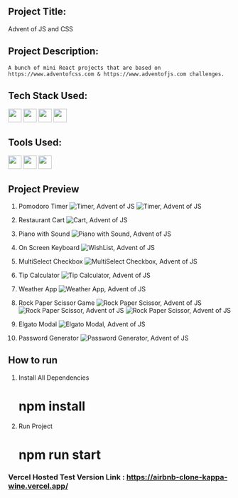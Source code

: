 ## Project Title:

Advent of JS and CSS

## Project Description:

    A bunch of mini React projects that are based on https://www.adventofcss.com & https://www.adventofjs.com challenges.

## Tech Stack Used:

<img src="https://raw.githubusercontent.com/thomasalemayehu/advent-of-javascript/main/public/readmefiles/react.svg" height=30>
<img src="https://raw.githubusercontent.com/thomasalemayehu/advent-of-javascript/main/public/readmefiles/redux.svg" height=30>
<img src="https://raw.githubusercontent.com/thomasalemayehu/advent-of-javascript/main/public/readmefiles/css.svg" height=30>
<img src="https://raw.githubusercontent.com/thomasalemayehu/advent-of-javascript/main/public/readmefiles/create-react-app.svg" height=30>
</span>

## Tools Used:

<span> 
<img src="https://raw.githubusercontent.com/thomasalemayehu/Dice-Game/main/assets/readmefiles/visual-studio.svg" height=30>
<img src="https://raw.githubusercontent.com/thomasalemayehu/Dice-Game/main/assets/readmefiles/git-icon.svg" height=30>
<img src="https://raw.githubusercontent.com/thomasalemayehu/Dice-Game/main/assets/readmefiles/github-icon.svg" height=30>
</span>

## Project Preview

1. Pomodoro Timer
   ![Timer, Advent of JS](https://raw.githubusercontent.com/thomasalemayehu/advent-of-javascript/main/public/readmefiles/pomodoro-timer.png)
   ![Timer, Advent of JS](https://raw.githubusercontent.com/thomasalemayehu/advent-of-javascript/main/public/readmefiles/pomodoro-live.png)

2. Restaurant Cart
   ![Cart, Advent of JS](https://raw.githubusercontent.com/thomasalemayehu/advent-of-javascript/main/public/readmefiles/cart.png)

3. Piano with Sound
   ![Piano with Sound, Advent of JS](https://raw.githubusercontent.com/thomasalemayehu/advent-of-javascript/main/public/readmefiles/piano.png)

4. On Screen Keyboard
   ![WishList, Advent of JS](https://raw.githubusercontent.com/thomasalemayehu/advent-of-javascript/main/public/readmefiles/keyboard.png)

5. MultiSelect Checkbox
   ![MultiSelect Checkbox, Advent of JS](https://raw.githubusercontent.com/thomasalemayehu/advent-of-javascript/main/public/readmefiles/mulit-select.png)

6. Tip Calculator
   ![Tip Calculator, Advent of JS](https://raw.githubusercontent.com/thomasalemayehu/advent-of-javascript/main/public/readmefiles/tip-calculator.png)

7. Weather App
   ![Weather App, Advent of JS](https://raw.githubusercontent.com/thomasalemayehu/advent-of-javascript/main/public/readmefiles/weather-app.png)

8. Rock Paper Scissor Game
   ![Rock Paper Scissor, Advent of JS](https://raw.githubusercontent.com/thomasalemayehu/advent-of-javascript/main/public/readmefiles/rock-paper-scissor.png)
   ![Rock Paper Scissor, Advent of JS](https://raw.githubusercontent.com/thomasalemayehu/advent-of-javascript/main/public/readmefiles/win-page.png)
   ![Rock Paper Scissor, Advent of JS](https://raw.githubusercontent.com/thomasalemayehu/advent-of-javascript/main/public/readmefiles/loss-page.png)

9. Elgato Modal
   ![Elgato Modal, Advent of JS](https://raw.githubusercontent.com/thomasalemayehu/advent-of-javascript/main/public/readmefiles/elgato.png)

10. Password Generator
    ![Password Generator, Advent of JS](https://raw.githubusercontent.com/thomasalemayehu/advent-of-javascript/main/public/readmefiles/password-generator)

## How to run

1.  Install All Dependencies

    # npm install

2.  Run Project

    # npm run start

### Vercel Hosted Test Version Link : https://airbnb-clone-kappa-wine.vercel.app/
